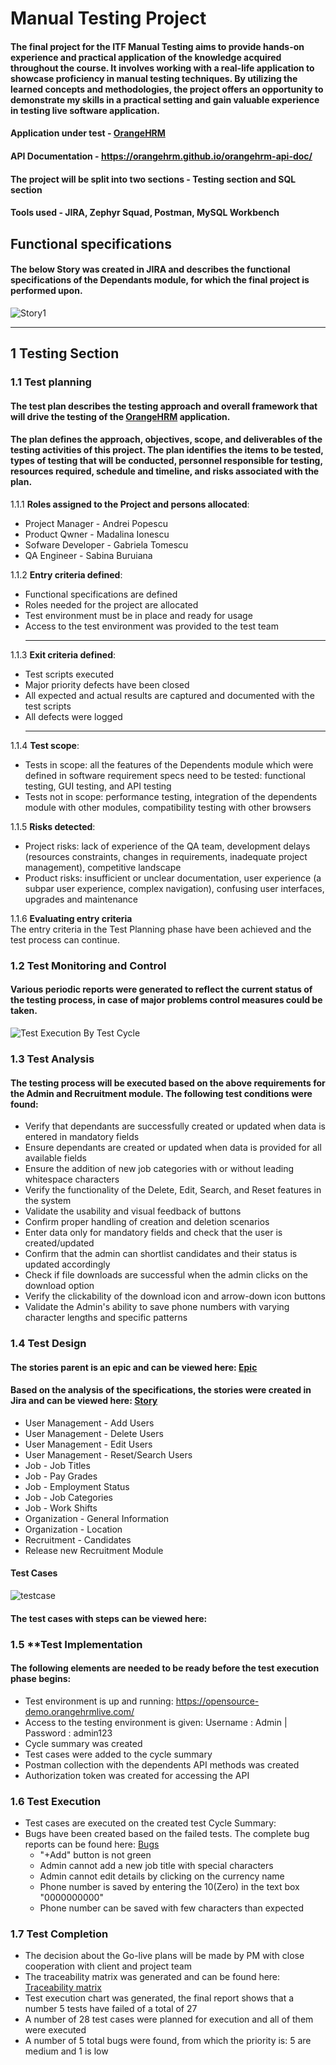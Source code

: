 

# Manual Testing Project

#### The final project for the ITF Manual Testing aims to provide hands-on experience and practical application of the knowledge acquired throughout the course. It involves working with a real-life application to showcase proficiency in manual testing techniques. By utilizing the learned concepts and methodologies, the project offers an  opportunity to demonstrate my skills in a practical setting and gain valuable experience in testing live software application.
#### Application under test - [OrangeHRM](https://opensource-demo.orangehrmlive.com/)
#### API Documentation - <https://orangehrm.github.io/orangehrm-api-doc/>
#### The project will be split into two sections - Testing section and SQL section
#### Tools used - JIRA, Zephyr Squad, Postman, MySQL Workbench

## Functional specifications
#### The below Story was created in JIRA and describes the functional specifications of the Dependants module, for which the final project is performed upon.

![Story1](https://github.com/SabIoana/Manual-Testing-Portofolio/assets/135150327/ffa22ee4-dc60-4ec3-9d69-b83797d86812)




***

## 1 Testing Section

### 1.1 **Test planning**
#### The test plan describes the testing approach and overall framework that will drive the testing of the [OrangeHRM](https://opensource-demo.orangehrmlive.com/) application.
#### The plan defines the approach, objectives, scope, and deliverables of the testing activities of this project. The plan identifies the items to be tested, types of testing that will be conducted, personnel responsible for testing, resources required, schedule and timeline, and risks associated with the plan.

1.1.1 **Roles assigned to the Project and persons allocated**:  
- Project Manager - Andrei Popescu  
- Product Qwner - Madalina Ionescu  
- Sofware Developer - Gabriela Tomescu  
- QA Engineer - Sabina Buruiana  

1.1.2 **Entry criteria defined**:  
- Functional specifications are defined  
- Roles needed for the project are allocated  
- Test environment must be in place and ready for usage  
- Access to the test environment was provided to the test team  
    ***
    
 1.1.3 **Exit criteria defined**:  
 -  Test scripts executed   
 - Major priority defects have been closed  
 -  All expected and actual results are captured and documented with the test scripts  
 - All defects were logged  
    ***
    
 1.1.4 **Test scope**:  
 - Tests in scope: all the features of the Dependents module which were defined in software requirement specs need to be tested: functional testing, GUI testing, and API testing  
 - Tests not in scope: performance testing, integration of the dependents module with other modules, compatibility testing with other browsers
 
 1.1.5 **Risks detected**:  
 - Project risks: lack of experience of the QA team, development delays (resources constraints, changes in requirements, inadequate project management), competitive landscape  
 - Product risks:  insufficient or unclear documentation, user experience (a subpar user experience, complex navigation), confusing user interfaces, 
    upgrades and maintenance  
    
 1.1.6 **Evaluating entry criteria**  
 The entry criteria in the Test Planning phase have been achieved and the test process can continue.  
 
 ### 1.2 **Test Monitoring and Control**
 #### Various periodic reports were generated to reflect the current status of the testing process, in case of major problems control measures could be taken.
 
 ![Test Execution By Test Cycle](https://github.com/SabIoana/Manual-Testing-Portofolio/assets/135150327/232f7178-2e17-4659-a805-15419d20fa57)


 ### 1.3 **Test Analysis**
 #### The testing process will be executed based on the above requirements for the Admin and Recruitment module. The following test conditions were found:
 - Verify that dependants are successfully created or updated when data is entered in mandatory fields
 - Ensure dependants are created or updated when data is provided for all available fields
 - Ensure the addition of new job categories with or without leading whitespace characters
 - Verify the functionality of the Delete, Edit, Search, and Reset features in the system
 - Validate the usability and visual feedback of buttons
 - Confirm proper handling of creation and deletion scenarios
 - Enter data only for mandatory fields and check that the user is created/updated
 - Confirm that the admin can shortlist candidates and their status is updated accordingly
 - Check if file downloads are successful when the admin clicks on the download option
 - Verify the clickability of the download icon and arrow-down icon buttons
 - Validate the Admin's ability to save phone numbers with varying character lengths and specific patterns


 ### 1.4 **Test Design**
 #### The stories parent is an epic and can be viewed here: [Epic](https://github.com/SabIoana/Manual-Testing-Portofolio/blob/main/Epic.pdf)
 #### Based on the analysis of the specifications, the stories were created in Jira and can be viewed here: [Story](https://github.com/SabIoana/Manual-Testing-Portofolio/blob/main/Story..pdf)
 - User Management - Add Users
 - User Management - Delete Users
 - User Management - Edit Users
 - User Management - Reset/Search Users
 - Job - Job Titles
 - Job - Pay Grades
 - Job - Employment Status
 - Job - Job Categories
 - Job - Work Shifts
 - Organization - General Information
 - Organization - Location
 - Recruitment - Candidates
 - Release new Recruitment Module
 #### Test Cases
 ![testcase](https://github.com/SabIoana/Manual-Testing-Portofolio/assets/135150327/9a74f07f-755b-41bc-b148-d0a648a3231f)
 #### The test cases with steps can be viewed here:


 ### 1.5 **Test Implementation
 #### The following elements are needed to be ready before the test execution phase begins:
 - Test environment is up and running: https://opensource-demo.orangehrmlive.com/
 - Access to the testing environment is given: Username : Admin | Password : admin123
 - Cycle summary was created
 - Test cases were added to the cycle summary
 - Postman collection with the dependents API methods was created
 - Authorization token was created for accessing the API

### 1.6 **Test Execution**
- Test cases are executed on the created test Cycle Summary:
- Bugs have been created based on the failed tests. The complete bug reports can be found here: [Bugs](https://github.com/SabIoana/Manual-Testing-Portofolio/blob/main/Bugs.pdf)
     - "+Add" button is not green
     - Admin cannot add a new job title with special characters
     - Admin cannot edit details by clicking on the currency name
     - Phone number is saved by entering the 10(Zero) in the text box "0000000000"
     - Phone number can be saved with few characters than expected


 ### 1.7 Test Completion
   - The decision about the Go-live plans will be made by PM with close cooperation with client and project team
   - The traceability matrix was generated and can be found here: [Traceability matrix](https://github.com/SabIoana/Manual-Testing-Portofolio/blob/main/Traceability%20Matrix.xlsx)
   - Test execution chart was generated, the final report shows that a number 5 tests have failed of a total of 27
   - A number of 28 test cases were planned for execution and all of them were executed
   - A number of 5 total bugs were found, from which the priority is: 5 are medium and 1 is low
 
 
    


